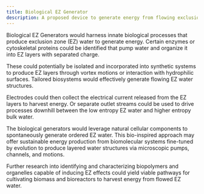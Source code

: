 ```yaml
---
title: Biological EZ Generator
description: A proposed device to generate energy from flowing exclusion zone (EZ) water layers using biological enzymes or proteins.
---
```

Biological EZ Generators would harness innate biological processes that produce exclusion zone (EZ) water to generate energy. Certain enzymes or cytoskeletal proteins could be identified that pump water and organize it into EZ layers with separated charge. 

These could potentially be isolated and incorporated into synthetic systems to produce EZ layers through vortex motions or interaction with hydrophilic surfaces. Tailored biosystems would effectively generate flowing EZ water structures.

Electrodes could then collect the electrical current released from the EZ layers to harvest energy. Or separate outlet streams could be used to drive processes downhill between the low entropy EZ water and higher entropy bulk water.

The biological generators would leverage natural cellular components to spontaneously generate ordered EZ water. This bio-inspired approach may offer sustainable energy production from biomolecular systems fine-tuned by evolution to produce layered water structures via microscopic pumps, channels, and motions.

Further research into identifying and characterizing biopolymers and organelles capable of inducing EZ effects could yield viable pathways for cultivating biomass and bioreactors to harvest energy from flowed EZ water.
